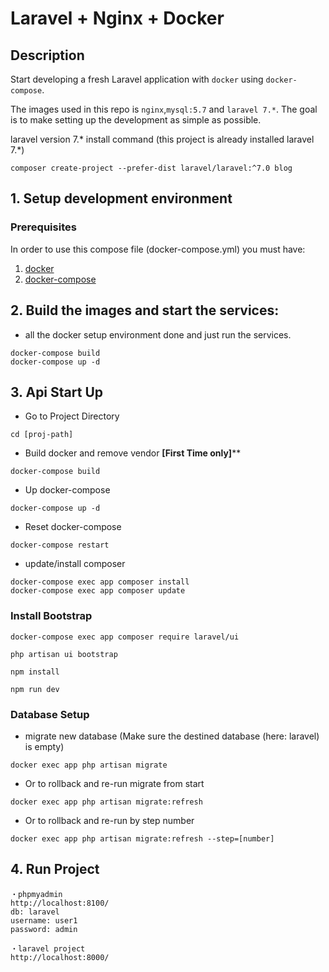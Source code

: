 # Laravel + Nginx + Docker

## Description
Start developing a fresh Laravel application with `docker` using `docker-compose`.

The images used in this repo is `nginx`,`mysql:5.7` and `laravel 7.*`. 
The goal is to make setting up the development as simple as possible.

laravel version 7.* install command
(this project is already installed laravel 7.*)
```
composer create-project --prefer-dist laravel/laravel:^7.0 blog
```

## 1. Setup development environment
### Prerequisites
In order to use this compose file (docker-compose.yml) you must have:

1. [docker](https://docs.docker.com/engine/installation/)
1. [docker-compose](https://docs.docker.com/compose/install/)

## 2. Build the images and start the services:
* all the docker setup environment done and just run the services.
```
docker-compose build
docker-compose up -d
```

## 3. Api Start Up
* Go to Project Directory
```
cd [proj-path]
```

* Build docker and remove vendor **[First Time only]****
```
docker-compose build
```

* Up docker-compose
```
docker-compose up -d
```

* Reset docker-compose
```
docker-compose restart
```

* update/install composer
```
docker-compose exec app composer install
docker-compose exec app composer update
```

### Install Bootstrap
```
docker-compose exec app composer require laravel/ui

php artisan ui bootstrap

npm install

npm run dev
```

### Database Setup

* migrate new database (Make sure the destined database (here: laravel) is empty)
```
docker exec app php artisan migrate
```

* Or to rollback and re-run migrate from start
```
docker exec app php artisan migrate:refresh
```

* Or to rollback and re-run by step number
```
docker exec app php artisan migrate:refresh --step=[number]
```

## 4. Run Project 
```
・phpmyadmin
http://localhost:8100/
db: laravel
username: user1
password: admin

・laravel project
http://localhost:8000/
```
